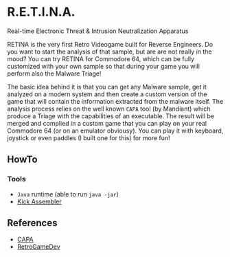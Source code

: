# R.E.T.I.N.A.
Real-time Electronic Threat &amp; Intrusion Neutralization Apparatus

RETINA is the very first Retro Videogame built for Reverse Engineers. Do you want to start the analysis of that sample, but are are not really in the mood? You can try RETINA for Commodore 64, which can be fully customized with your own sample so that during your game you will perform also the Malware Triage!

The basic idea behind it is that you can get any Malware sample, get it analyzed on a modern system and then create a custom version of the game that will contain the information extracted from the malware itself.
The analysis process relies on the well known `CAPA` tool (by Mandiant) which produce a Triage with the capabilities of an executable. The result will be merged and complied in a custom game that you can play on your real Commodore 64 (or on an emulator obviousy).
You can play it with keyboard, joystick or even paddles (I built one for this) for more fun!

## HowTo

### Tools

- `Java` runtime (able to run `java -jar`)
- [Kick Assembler](https://theweb.dk/KickAssembler/Main.html#frontpage) 


## References

- [CAPA](https://github.com/mandiant/capa)
- [RetroGameDev](https://www.retrogamedev.com/)
